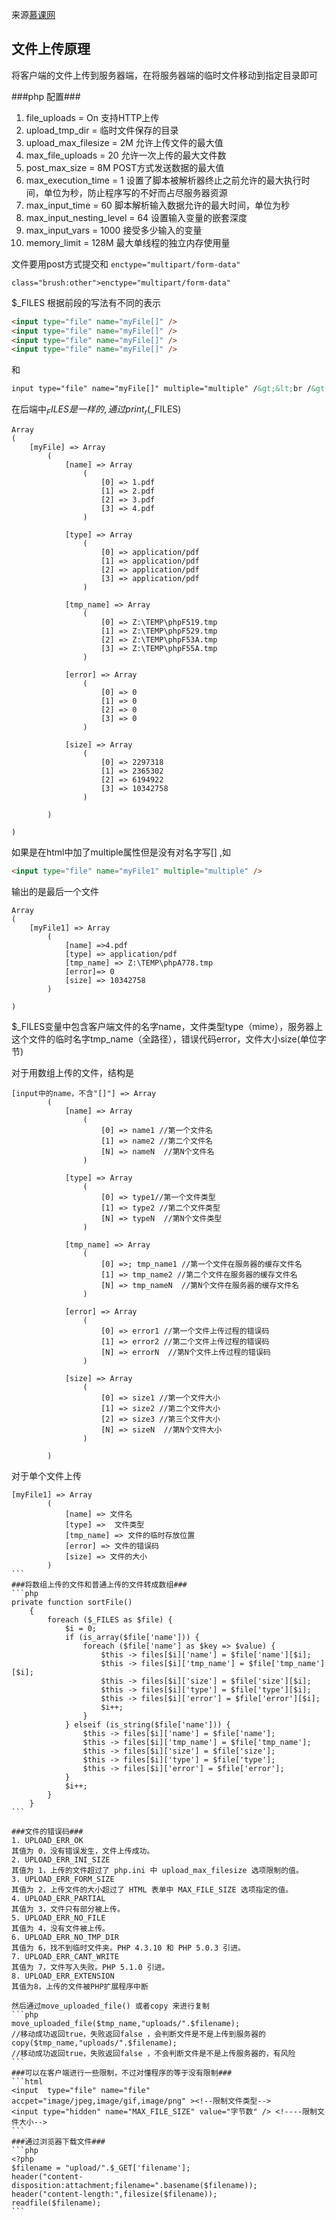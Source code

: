 来源[慕课网](http://www.imooc.com/learn/219)

文件上传原理
-----

将客户端的文件上传到服务器端，在将服务器端的临时文件移动到指定目录即可
<!--more-->

###php 配置###

1. file_uploads = On 支持HTTP上传
2. upload_tmp_dir = 临时文件保存的目录
3. upload_max_filesize = 2M 允许上传文件的最大值
4. max_file_uploads = 20 允许一次上传的最大文件数
5. post_max_size = 8M POST方式发送数据的最大值
6. max_execution_time = 1 设置了脚本被解析器终止之前允许的最大执行时间，单位为秒，防止程序写的不好而占尽服务器资源
7. max_input_time = 60 脚本解析输入数据允许的最大时间，单位为秒
8. max_input_nesting_level = 64 设置输入变量的嵌套深度
9. max_input_vars = 1000 接受多少输入的变量
10. memory_limit = 128M 最大单线程的独立内存使用量

文件要用post方式提交和 `enctype="multipart/form-data"`

```
class="brush:other">enctype="multipart/form-data"
```

$_FILES 根据前段的写法有不同的表示

```html
<input type="file" name="myFile[]" />
<input type="file" name="myFile[]" />
<input type="file" name="myFile[]" />
<input type="file" name="myFile[]" />
```
和
```html
input type="file" name="myFile[]" multiple="multiple" /&gt;&lt;br /&gt;
```
在后端中$_FILES是一样的,通过print_r($_FILES)
```other
Array
(
    [myFile] => Array
        (
            [name] => Array
                (
                    [0] => 1.pdf
                    [1] => 2.pdf
                    [2] => 3.pdf
                    [3] => 4.pdf
                )

            [type] => Array
                (
                    [0] => application/pdf
                    [1] => application/pdf
                    [2] => application/pdf
                    [3] => application/pdf
                )

            [tmp_name] => Array
                (
                    [0] => Z:\TEMP\phpF519.tmp
                    [1] => Z:\TEMP\phpF529.tmp
                    [2] => Z:\TEMP\phpF53A.tmp
                    [3] => Z:\TEMP\phpF55A.tmp
                )

            [error] => Array
                (
                    [0] => 0
                    [1] => 0
                    [2] => 0
                    [3] => 0
                )

            [size] => Array
                (
                    [0] => 2297318
                    [1] => 2365302
                    [2] => 6194922
                    [3] => 10342758
                )

        )

)
````
如果是在html中加了multiple属性但是没有对名字写[] ,如
```html
<input type="file" name="myFile1" multiple="multiple" />
```
输出的是最后一个文件
```other
Array
(
    [myFile1] => Array
        (
            [name] =>4.pdf
            [type] => application/pdf
            [tmp_name] => Z:\TEMP\phpA778.tmp
            [error]=> 0
            [size] => 10342758
        )

)
```
$_FILES变量中包含客户端文件的名字name，文件类型type（mime），服务器上这个文件的临时名字tmp_name（全路径），错误代码error，文件大小size(单位字节)

对于用数组上传的文件，结构是
```other
[input中的name，不含"[]"] => Array
        (
            [name] => Array
                (
                    [0] => name1 //第一个文件名
                    [1] => name2 //第二个文件名
                    [N] => nameN  //第N个文件名
                )

            [type] => Array
                (
                    [0] => type1//第一个文件类型
                    [1] => type2 //第二个文件类型
                    [N] => typeN  //第N个文件类型
                )

            [tmp_name] => Array
                (
                    [0] =>; tmp_name1 //第一个文件在服务器的缓存文件名
                    [1] => tmp_name2 //第二个文件在服务器的缓存文件名
                    [N] => tmp_nameN  //第N个文件在服务器的缓存文件名
                )

            [error] => Array
                (
                    [0] => error1 //第一个文件上传过程的错误码
                    [1] => error2 //第二个文件上传过程的错误码
                    [N] => errorN  //第N个文件上传过程的错误码
                )

            [size] => Array
                (
                    [0] => size1 //第一个文件大小
                    [1] => size2 //第二个文件大小
                    [2] => size3 //第三个文件大小
                    [N] => sizeN  //第N个文件大小
                )

        )
```
对于单个文件上传
````other
[myFile1] => Array
        (
            [name] => 文件名
            [type] =>  文件类型
            [tmp_name] => 文件的临时存放位置
            [error] => 文件的错误码
            [size] => 文件的大小
        )
```
###将数组上传的文件和普通上传的文件转成数组###
```php
private function sortFile()
    {
        foreach ($_FILES as $file) {
            $i = 0;
            if (is_array($file['name'])) {
                foreach ($file['name'] as $key => $value) {
                    $this -> files[$i]['name'] = $file['name'][$i];
                    $this -> files[$i]['tmp_name'] = $file['tmp_name'][$i];
                    $this -> files[$i]['size'] = $file['size'][$i];
                    $this -> files[$i]['type'] = $file['type'][$i];
                    $this -> files[$i]['error'] = $file['error'][$i];
                    $i++;
                }
            } elseif (is_string($file['name'])) {
                $this -> files[$i]['name'] = $file['name'];
                $this -> files[$i]['tmp_name'] = $file['tmp_name'];
                $this -> files[$i]['size'] = $file['size'];
                $this -> files[$i]['type'] = $file['type'];
                $this -> files[$i]['error'] = $file['error'];
            }
            $i++;
        }
    }
```

###文件的错误码###
1. UPLOAD_ERR_OK
其值为 0，没有错误发生，文件上传成功。
2. UPLOAD_ERR_INI_SIZE
其值为 1，上传的文件超过了 php.ini 中 upload_max_filesize 选项限制的值。
3. UPLOAD_ERR_FORM_SIZE
其值为 2，上传文件的大小超过了 HTML 表单中 MAX_FILE_SIZE 选项指定的值。
4. UPLOAD_ERR_PARTIAL
其值为 3，文件只有部分被上传。
5. UPLOAD_ERR_NO_FILE
其值为 4，没有文件被上传。
6. UPLOAD_ERR_NO_TMP_DIR
其值为 6，找不到临时文件夹。PHP 4.3.10 和 PHP 5.0.3 引进。
7. UPLOAD_ERR_CANT_WRITE
其值为 7，文件写入失败。PHP 5.1.0 引进。
8. UPLOAD_ERR_EXTENSION
其值为8，上传的文件被PHP扩展程序中断

然后通过move_uploaded_file() 或者copy 来进行复制
```php
move_uploaded_file($tmp_name,"uploads/".$filename);
//移动成功返回true，失败返回false ，会判断文件是不是上传到服务器的
copy($tmp_name,"uploads/".$filename);
//移动成功返回true，失败返回false ，不会判断文件是不是上传服务器的，有风险
```
###可以在客户端进行一些限制，不过对懂程序的等于没有限制###
```html
<input  type="file" name="file" accpet="image/jpeg,image/gif,image/png" ><!--限制文件类型-->
<input type="hidden" name="MAX_FILE_SIZE" value="字节数" /> <!----限制文件大小-->
```
###通过浏览器下载文件###
```php
<?php
$filename = "upload/".$_GET['filename'];
header("content-disposition:attachment;filename=".basename($filename));
header("content-length:",filesize($filename));
readfile($filename);
```
